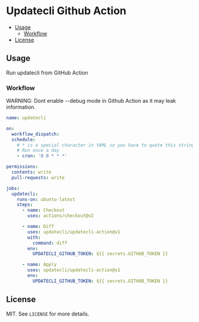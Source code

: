 # Updatecli Github Action

* [Usage](#usage)
  * [Workflow](#workflow)
* [License](#license)

## Usage

Run updatecli from GitHub Action

### Workflow

WARNING: Dont enable --debug mode in Github Action as it may leak information.

```yaml
name: updatecli

on:
  workflow_dispatch:
  schedule:
    # * is a special character in YAML so you have to quote this string
    # Run once a day
    - cron: '0 0 * * *'

permissions:
  contents: write
  pull-requests: write

jobs:
  updatecli:
    runs-on: ubuntu-latest
    steps:
      - name: Checkout
        uses: actions/checkout@v2

      - name: Diff
        uses: updatecli/updatecli-action@v1
        with:
          command: diff
        env:
          UPDATECLI_GITHUB_TOKEN: ${{ secrets.GITHUB_TOKEN }}

      - name: Apply
        uses: updatecli/updatecli-action@v1
        env:
          UPDATECLI_GITHUB_TOKEN: ${{ secrets.GITHUB_TOKEN }}
```

## License

MIT. See `LICENSE` for more details.
